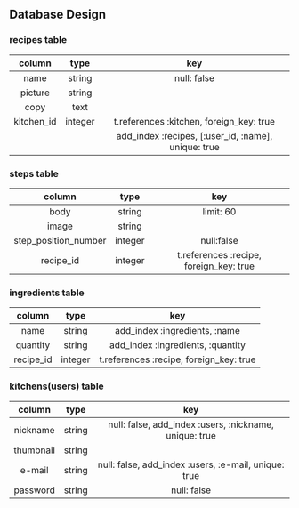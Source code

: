 Database Design
-
### recipes table

| column     | type    | key                                                  |
|:----------:|:-------:|:----------------------------------------------------:|
| name       | string  | null: false                                          |
| picture    | string  |                                                      |
| copy       | text    |                                                      |
| kitchen_id | integer | t.references :kitchen, foreign_key: true                |
|            |         | add_index :recipes,  [:user_id, :name], unique: true |

### steps table

| column               | type    | key                                     |
|:--------------------:|:-------:|:---------------------------------------:|
| body                 | string  | limit: 60                               |
| image                | string  |                                         |
| step_position_number | integer | null:false                              |
| recipe_id            | integer | t.references :recipe, foreign_key: true |

### ingredients table

| column    | type    | key                                     |
|:---------:|:-------:|:---------------------------------------:|
| name      | string  | add_index :ingredients, :name           |
| quantity  | string  | add_index :ingredients, :quantity       |
| recipe_id | integer | t.references :recipe, foreign_key: true |

### kitchens(users) table

| column    | type   | key                                                    |
|:---------:|:------:|:------------------------------------------------------:|
| nickname  | string | null: false, add_index :users, :nickname, unique: true |
| thumbnail | string |                                                        |
| e-mail    | string | null: false, add_index :users, :e-mail, unique: true   |
| password  | string | null: false                                            |
